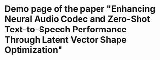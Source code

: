 # Demo page of the paper "Enhancing Neural Audio Codec and Zero-Shot Text-to-Speech Performance Through Latent Vector Shape Optimization"
